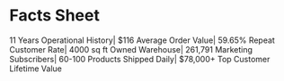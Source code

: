 # Facts Sheet

11 Years Operational History| $116 Average Order Value| 59.65% Repeat Customer Rate| 4000 sq ft Owned Warehouse| 261,791 Marketing Subscribers| 60-100 Products Shipped Daily| $78,000+ Top Customer Lifetime Value